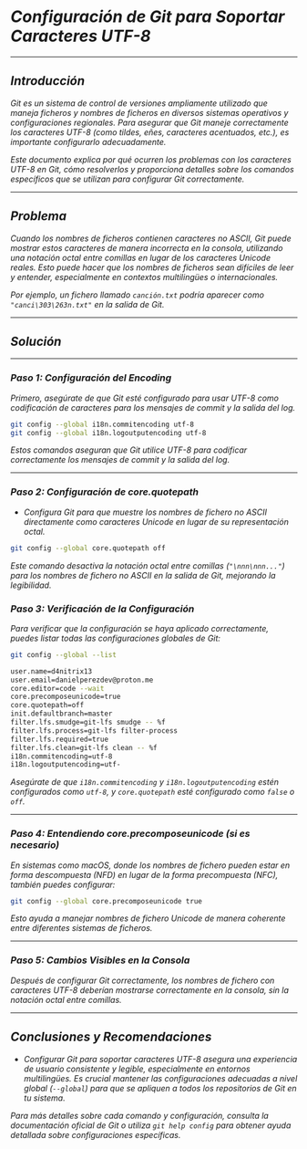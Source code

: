 <!-- Autor: Daniel Benjamin Perez Morales -->
<!-- GitHub: https://github.com/DanielPerezMoralesDev13 -->
<!-- Correo electrónico: danielperezdev@proton.me -->

# ***Configuración de Git para Soportar Caracteres UTF-8***

---

## ***Introducción***

*Git es un sistema de control de versiones ampliamente utilizado que maneja ficheros y nombres de ficheros en diversos sistemas operativos y configuraciones regionales. Para asegurar que Git maneje correctamente los caracteres UTF-8 (como tildes, eñes, caracteres acentuados, etc.), es importante configurarlo adecuadamente.*

*Este documento explica por qué ocurren los problemas con los caracteres UTF-8 en Git, cómo resolverlos y proporciona detalles sobre los comandos específicos que se utilizan para configurar Git correctamente.*

---

## ***Problema***

*Cuando los nombres de ficheros contienen caracteres no ASCII, Git puede mostrar estos caracteres de manera incorrecta en la consola, utilizando una notación octal entre comillas en lugar de los caracteres Unicode reales. Esto puede hacer que los nombres de ficheros sean difíciles de leer y entender, especialmente en contextos multilingües o internacionales.*

*Por ejemplo, un fichero llamado `canción.txt` podría aparecer como `"canci\303\263n.txt"` en la salida de Git.*

---

## ***Solución***

---

### ***Paso 1: Configuración del Encoding***

*Primero, asegúrate de que Git esté configurado para usar UTF-8 como codificación de caracteres para los mensajes de commit y la salida del log.*

```bash
git config --global i18n.commitencoding utf-8
git config --global i18n.logoutputencoding utf-8
```

*Estos comandos aseguran que Git utilice UTF-8 para codificar correctamente los mensajes de commit y la salida del log.*

---

### ***Paso 2: Configuración de core.quotepath***

- *Configura Git para que muestre los nombres de fichero no ASCII directamente como caracteres Unicode en lugar de su representación octal.*

```bash
git config --global core.quotepath off
```

*Este comando desactiva la notación octal entre comillas (`"\nnn\nnn..."`) para los nombres de fichero no ASCII en la salida de Git, mejorando la legibilidad.*

### ***Paso 3: Verificación de la Configuración***

*Para verificar que la configuración se haya aplicado correctamente, puedes listar todas las configuraciones globales de Git:*

```bash
git config --global --list
```

```bash
user.name=d4nitrix13
user.email=danielperezdev@proton.me
core.editor=code --wait
core.precomposeunicode=true
core.quotepath=off
init.defaultbranch=master
filter.lfs.smudge=git-lfs smudge -- %f
filter.lfs.process=git-lfs filter-process
filter.lfs.required=true
filter.lfs.clean=git-lfs clean -- %f
i18n.commitencoding=utf-8
i18n.logoutputencoding=utf-
```

*Asegúrate de que `i18n.commitencoding` y `i18n.logoutputencoding` estén configurados como `utf-8`, y `core.quotepath` esté configurado como `false` o `off`.*

---

### ***Paso 4: Entendiendo core.precomposeunicode (si es necesario)***

*En sistemas como macOS, donde los nombres de fichero pueden estar en forma descompuesta (NFD) en lugar de la forma precompuesta (NFC), también puedes configurar:*

```bash
git config --global core.precomposeunicode true
```

*Esto ayuda a manejar nombres de fichero Unicode de manera coherente entre diferentes sistemas de ficheros.*

---

### ***Paso 5: Cambios Visibles en la Consola***

*Después de configurar Git correctamente, los nombres de fichero con caracteres UTF-8 deberían mostrarse correctamente en la consola, sin la notación octal entre comillas.*

---

## ***Conclusiones y Recomendaciones***

- *Configurar Git para soportar caracteres UTF-8 asegura una experiencia de usuario consistente y legible, especialmente en entornos multilingües. Es crucial mantener las configuraciones adecuadas a nivel global (`--global`) para que se apliquen a todos los repositorios de Git en tu sistema.*

*Para más detalles sobre cada comando y configuración, consulta la documentación oficial de Git o utiliza `git help config` para obtener ayuda detallada sobre configuraciones específicas.*
